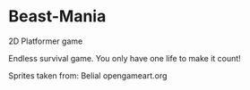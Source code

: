 # Beast-Mania
2D Platformer game

Endless survival game. You only have one life to make it count!

Sprites taken from:
  Belial
  opengameart.org
